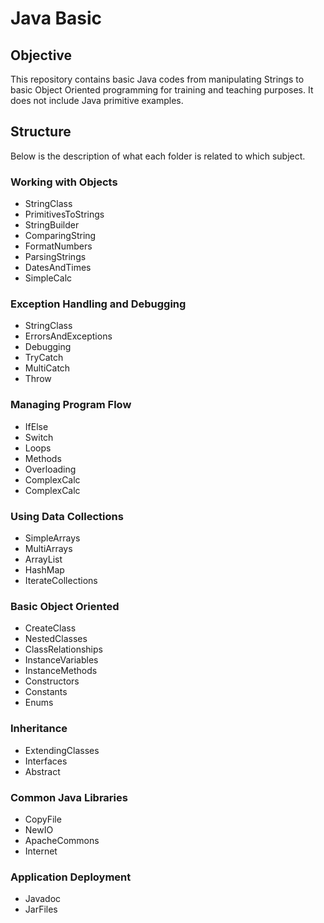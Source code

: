 # Java Basic

## Objective

This repository contains basic Java codes from manipulating Strings to basic Object Oriented programming for training and teaching purposes. It does not include Java primitive examples.

## Structure

Below  is the description of what each folder is related to which subject.

### Working with Objects

- StringClass
- PrimitivesToStrings
- StringBuilder
- ComparingString
- FormatNumbers
- ParsingStrings
- DatesAndTimes
- SimpleCalc

### Exception Handling and Debugging

- StringClass
- ErrorsAndExceptions
- Debugging
- TryCatch
- MultiCatch
- Throw

### Managing Program Flow

- IfElse
- Switch
- Loops
- Methods
- Overloading
- ComplexCalc
- ComplexCalc

### Using Data Collections

- SimpleArrays
- MultiArrays
- ArrayList
- HashMap
- IterateCollections

### Basic Object Oriented

- CreateClass
- NestedClasses
- ClassRelationships
- InstanceVariables
- InstanceMethods
- Constructors
- Constants
- Enums

### Inheritance

- ExtendingClasses
- Interfaces
- Abstract

### Common Java Libraries

- CopyFile
- NewIO
- ApacheCommons
- Internet

### Application Deployment

- Javadoc
- JarFiles

